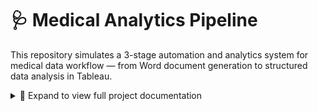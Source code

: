 # 🩺 Medical Analytics Pipeline

This repository simulates a 3-stage automation and analytics system for medical data workflow — from Word document generation to structured data analysis in Tableau.

<details>
<summary>📁 Expand to view full project documentation</summary>

---

## 📁 Repository Structure

| Folder | Description |
|--------|-------------|
| 📄 `1_doc-automation/` | Automated creation of Word report templates for daily medical test results using PowerShell and Python |
| 🧪 `2_archive-to-csv/` | Data parsing and transformation: extracts structured data from `.docx` into cleaned CSV format |
| 📊 `3_analytics-insights/` | Tableau dashboards for workload analytics, doctor schedules, test distributions |
| 🖼️ `visuals/` | Contains diagrams for the project structure. Every stage forlder contains its own process visuals |
| 📜 `README.md` | This file — documentation and usage instructions |

#### 🛠️ Creation of Public version is in progress
#### 🚀 Original version was launched on March 2025, tested and works properly

---

## 🖼️ Visuals Preview

> Go to [`visuals/`](./visuals/) to see:
- End-to-end pipeline diagram
- Screenshot of automated docx template
- Sample extracted CSV
- Tableau dashboard sample

---

## ⚠️ Disclaimer

This project is built using **synthetic (fake) data** for demonstration purposes only.  
No real patient data or personally identifiable information (PII) is used or exposed at any stage of this project.

All names, dates, and medical records are **fictitious** and intended solely for educational and portfolio presentation.

---

## 📄 License

This project is licensed under the **MIT License**.

You are free to:
- Use, copy, modify, merge, publish, distribute, sublicense, and/or sell copies of the software

Under the following conditions:
- The original author must be credited
- The license text must be included with any redistribution

For full details, see the [`LICENSE`](./LICENSE) file.

</details>
